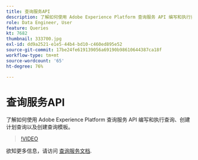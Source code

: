 ```yaml
---
title: 查询服务API
description: 了解如何使用 Adobe Experience Platform 查询服务 API 编写和执行查询、创建计划查询以及创建查询模板。
role: Data Engineer, User
feature: Queries
kt: 7682
thumbnail: 333700.jpg
exl-id: dd9a2521-e1e5-44b4-bd10-c460ed895e52
source-git-commit: 17be24fe619139056a69190b98610644387ca18f
workflow-type: tm+mt
source-wordcount: '65'
ht-degree: 76%

---
```


# 查询服务API

了解如何使用 Adobe Experience Platform 查询服务 API 编写和执行查询、创建计划查询以及创建查询模板。

>[!VIDEO](https://video.tv.adobe.com/v/333700?quality=12&learn=on)

欲知更多信息，请访问 [查询服务文档](https://experienceleague.adobe.com/docs/experience-platform/query/home.html?lang=zh-Hans).

